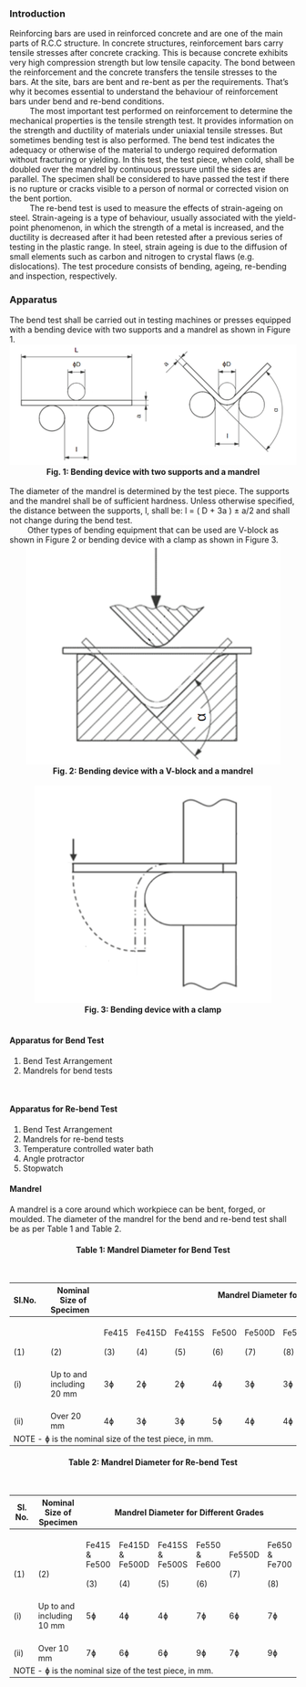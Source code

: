 <h3>Introduction</h3>
Reinforcing bars are used in reinforced concrete and are one of the main parts of R.C.C structure. In concrete structures, reinforcement bars carry tensile stresses after concrete cracking. This is because concrete exhibits very high compression strength but low tensile capacity. The bond between the reinforcement and the concrete transfers the tensile stresses to the bars. At the site, bars are bent and re-bent as per the requirements. That’s why it becomes essential to understand the behaviour of reinforcement bars under bend and re-bend conditions. <br>
&nbsp;&nbsp;&nbsp;&nbsp;&nbsp;&nbsp;&nbsp;&nbsp; The most important test performed on reinforcement to determine the mechanical properties is the tensile strength test. It provides information on the strength and ductility of materials under uniaxial tensile stresses. But sometimes bending test is also performed. The bend test indicates the adequacy or otherwise of the material to undergo required deformation without fracturing or yielding. In this test, the test piece, when cold, shall be doubled over the mandrel by continuous pressure until the sides are parallel. The specimen shall be considered to have passed the test if there is no rupture or cracks visible to a person of normal or corrected vision on the bent portion. 
 <br>
&nbsp;&nbsp;&nbsp;&nbsp;&nbsp;&nbsp;&nbsp;&nbsp; The re-bend test is used to measure the effects of strain-ageing on steel. Strain-ageing is a type of behaviour, usually associated with the yield-point phenomenon, in which the strength of a metal is increased, and the ductility is decreased after it had been retested after a previous series of testing in the plastic range. In steel, strain ageing is due to the diffusion of small elements such as carbon and nitrogen to crystal flaws (e.g. dislocations). The test procedure consists of bending, ageing, re-bending and inspection, respectively.
<br>
<h3>Apparatus</h3>
The bend test shall be carried out in testing machines or presses equipped with a bending device with two supports and a mandrel as shown in Figure 1.
<br>
<div align="center" ><img src="images/img1.png"><br><b>Fig. 1: Bending device with two supports and a mandrel</b></div>
<br>
The diameter of the mandrel is determined by the test piece. The supports and the mandrel shall be of sufficient hardness. Unless otherwise specified, the distance between the supports, l, shall be: l = ( D + 3a ) ± a/2 and shall not change during the bend test. 
<br>
&nbsp;&nbsp;&nbsp;&nbsp;&nbsp;&nbsp;&nbsp;&nbsp;Other types of bending equipment that can be used are V-block as shown in Figure 2 or bending device with a clamp as shown in Figure 3.
<br>
<div align="center" ><img src="images/img2.png"><br><b>Fig. 2: Bending device with a V-block and a mandrel</b></div>
<br>
<div align="center" ><img src="images/img3.png"><br><b>Fig. 3: Bending device with a clamp</b></div>
<br>
<h4>Apparatus for Bend Test</h4>
<ol>
<li>Bend Test Arrangement</li>
<li>Mandrels for bend tests</li>
</ol>
<br>
<h4>Apparatus for Re-bend Test</h4>
<ol>
<li>Bend Test Arrangement</li>
<li>Mandrels for re-bend tests</li>
<li>Temperature controlled water bath</li>
<li>Angle protractor</li>
<li>Stopwatch</li>
</ol>


<h4>Mandrel</h4>
A mandrel is a core around which workpiece can be bent, forged, or moulded. The diameter of the mandrel for the bend and re-bend test shall be as per Table 1 and Table 2.
<div align="center">
<h4>Table 1: Mandrel Diameter for Bend Test</h4>
<br>
<table>
<thead>
  <tr>
    <th>Sl.No.&nbsp;&nbsp;&nbsp;</th>
    <th>Nominal Size of Specimen&nbsp;&nbsp;&nbsp;</th>
    <th colspan="11">  Mandrel Diameter for Different Grades<br>   <br>    </th>
  </tr>
</thead>
<tbody>
  <tr>
    <td>&nbsp;&nbsp;&nbsp;<br> <br>&nbsp;&nbsp;&nbsp;<br>(1)&nbsp;&nbsp;&nbsp;</td>
    <td>&nbsp;&nbsp;&nbsp;<br> <br>&nbsp;&nbsp;&nbsp;<br>(2)&nbsp;&nbsp;&nbsp;</td>
    <td>&nbsp;&nbsp;&nbsp;<br>Fe415<br>&nbsp;&nbsp;&nbsp;<br>(3)&nbsp;&nbsp;&nbsp;</td>
    <td>&nbsp;&nbsp;&nbsp;<br>Fe415D<br>&nbsp;&nbsp;&nbsp;<br>(4)&nbsp;&nbsp;&nbsp;</td>
    <td>&nbsp;&nbsp;&nbsp;<br>Fe415S<br>&nbsp;&nbsp;&nbsp;<br>(5)&nbsp;&nbsp;&nbsp;</td>
    <td>&nbsp;&nbsp;&nbsp;<br>Fe500<br>&nbsp;&nbsp;&nbsp;<br>(6)&nbsp;&nbsp;&nbsp;</td>
    <td>&nbsp;&nbsp;&nbsp;<br>Fe500D<br>&nbsp;&nbsp;&nbsp;<br>(7)&nbsp;&nbsp;&nbsp;</td>
    <td>&nbsp;&nbsp;&nbsp;<br>Fe500S<br>&nbsp;&nbsp;&nbsp;<br>(8)&nbsp;&nbsp;&nbsp;</td>
    <td>&nbsp;&nbsp;&nbsp;<br>Fe550<br>&nbsp;&nbsp;&nbsp;<br>(9)&nbsp;&nbsp;&nbsp;</td>
    <td>&nbsp;&nbsp;&nbsp;<br>Fe550D<br>&nbsp;&nbsp;&nbsp;<br>(10)&nbsp;&nbsp;&nbsp;</td>
    <td>&nbsp;&nbsp;&nbsp;<br>Fe600<br>&nbsp;&nbsp;&nbsp;<br>(11)&nbsp;&nbsp;&nbsp;</td>
    <td>&nbsp;&nbsp;&nbsp;<br>Fe650<br>&nbsp;&nbsp;&nbsp;<br>(12)&nbsp;&nbsp;&nbsp;</td>
    <td>&nbsp;&nbsp;&nbsp;<br>Fe700<br>&nbsp;&nbsp;&nbsp;<br>(13)&nbsp;&nbsp;&nbsp;</td>
  </tr>
  <tr>
    <td>&nbsp;&nbsp;&nbsp;<br>(i)&nbsp;&nbsp;&nbsp;</td>
    <td>&nbsp;&nbsp;&nbsp;<br>Up to and including 20 mm&nbsp;&nbsp;&nbsp;</td>
    <td>&nbsp;&nbsp;&nbsp;<br>3ɸ&nbsp;&nbsp;&nbsp;</td>
    <td>&nbsp;&nbsp;&nbsp;<br>2ɸ&nbsp;&nbsp;&nbsp;</td>
    <td>&nbsp;&nbsp;&nbsp;<br>2ɸ&nbsp;&nbsp;&nbsp;</td>
    <td>&nbsp;&nbsp;&nbsp;<br>4ɸ&nbsp;&nbsp;&nbsp;</td>
    <td>&nbsp;&nbsp;&nbsp;<br>3ɸ&nbsp;&nbsp;&nbsp;</td>
    <td>&nbsp;&nbsp;&nbsp;<br>3ɸ&nbsp;&nbsp;&nbsp;</td>
    <td>&nbsp;&nbsp;&nbsp;<br>5ɸ&nbsp;&nbsp;&nbsp;</td>
    <td>&nbsp;&nbsp;&nbsp;<br>4ɸ&nbsp;&nbsp;&nbsp;</td>
    <td>&nbsp;&nbsp;&nbsp;<br>5ɸ&nbsp;&nbsp;&nbsp;</td>
    <td>&nbsp;&nbsp;&nbsp;<br>6ɸ&nbsp;&nbsp;&nbsp;</td>
    <td>&nbsp;&nbsp;&nbsp;<br>7ɸ&nbsp;&nbsp;&nbsp;</td>
  </tr>
  <tr>
    <td>&nbsp;&nbsp;&nbsp;<br>(ii)&nbsp;&nbsp;&nbsp;</td>
    <td>&nbsp;&nbsp;&nbsp;<br>Over 20 mm&nbsp;&nbsp;&nbsp;</td>
    <td>&nbsp;&nbsp;&nbsp;<br>4ɸ&nbsp;&nbsp;&nbsp;</td>
    <td>&nbsp;&nbsp;&nbsp;<br>3ɸ&nbsp;&nbsp;&nbsp;</td>
    <td>&nbsp;&nbsp;&nbsp;<br>3ɸ&nbsp;&nbsp;&nbsp;</td>
    <td>&nbsp;&nbsp;&nbsp;<br>5ɸ&nbsp;&nbsp;&nbsp;</td>
    <td>&nbsp;&nbsp;&nbsp;<br>4ɸ&nbsp;&nbsp;&nbsp;</td>
    <td>&nbsp;&nbsp;&nbsp;<br>4ɸ&nbsp;&nbsp;&nbsp;</td>
    <td>&nbsp;&nbsp;&nbsp;<br>6ɸ&nbsp;&nbsp;&nbsp;</td>
    <td>&nbsp;&nbsp;&nbsp;<br>5ɸ&nbsp;&nbsp;&nbsp;</td>
    <td>&nbsp;&nbsp;&nbsp;<br>6ɸ&nbsp;&nbsp;&nbsp;</td>
    <td>&nbsp;&nbsp;&nbsp;<br>7ɸ&nbsp;&nbsp;&nbsp;</td>
    <td>&nbsp;&nbsp;&nbsp;<br>8ɸ&nbsp;&nbsp;&nbsp;</td>
  </tr>
  <tr>
    <td colspan="13">NOTE - ɸ is the nominal size of the test piece, in mm.</td>
  </tr>
</tbody>
</table>
</div>



<div align="center">
<h4>Table 2: Mandrel Diameter for Re-bend Test</h4>
<br>
<table>
<thead>
  <tr>
    <th>   Sl. No.   </th>
    <th>Nominal Size of Specimen   <br></th>
    <th colspan="6">   Mandrel Diameter for Different Grades   </th>
  </tr>
</thead>
<tbody>
  <tr>
    <td>   <br> <br>   <br>(1)   </td>
    <td>&nbsp;&nbsp;&nbsp;<br> <br>&nbsp;&nbsp;&nbsp;<br>(2)&nbsp;&nbsp;&nbsp;</td>
    <td>&nbsp;&nbsp;&nbsp;<br>Fe415 &amp; Fe500<br>&nbsp;&nbsp;&nbsp;<br>(3)&nbsp;&nbsp;&nbsp;</td>
    <td>&nbsp;&nbsp;&nbsp;<br>Fe415D &amp; Fe500D<br>&nbsp;&nbsp;&nbsp;<br>(4)&nbsp;&nbsp;&nbsp;</td>
    <td>&nbsp;&nbsp;&nbsp;<br>Fe415S &amp; Fe500S<br>&nbsp;&nbsp;&nbsp;<br>(5)&nbsp;&nbsp;&nbsp;</td>
    <td>&nbsp;&nbsp;&nbsp;<br>Fe550 &amp; Fe600<br>&nbsp;&nbsp;&nbsp;<br>(6)&nbsp;&nbsp;&nbsp;</td>
    <td>&nbsp;&nbsp;&nbsp;<br>Fe550D<br>&nbsp;&nbsp;&nbsp;<br>(7)&nbsp;&nbsp;&nbsp;</td>
    <td>&nbsp;&nbsp;&nbsp;<br>Fe650 &amp; Fe700<br>&nbsp;&nbsp;&nbsp;<br>(8)&nbsp;&nbsp;&nbsp;</td>
  </tr>
  <tr>
    <td>&nbsp;&nbsp;&nbsp;<br>(i)&nbsp;&nbsp;&nbsp;</td>
    <td>&nbsp;&nbsp;&nbsp;<br>Up to and including 10 mm&nbsp;&nbsp;&nbsp;</td>
    <td>&nbsp;&nbsp;&nbsp;<br>5ɸ&nbsp;&nbsp;&nbsp;</td>
    <td>&nbsp;&nbsp;&nbsp;<br>4ɸ&nbsp;&nbsp;&nbsp;</td>
    <td>&nbsp;&nbsp;&nbsp;<br>4ɸ&nbsp;&nbsp;&nbsp;</td>
    <td>&nbsp;&nbsp;&nbsp;<br>7ɸ&nbsp;&nbsp;&nbsp;</td>
    <td>&nbsp;&nbsp;&nbsp;<br>6ɸ&nbsp;&nbsp;&nbsp;</td>
    <td>&nbsp;&nbsp;&nbsp;<br>7ɸ&nbsp;&nbsp;&nbsp;</td>
  </tr>
  <tr>
    <td>&nbsp;&nbsp;&nbsp;<br>(ii)&nbsp;&nbsp;&nbsp;</td>
    <td>&nbsp;&nbsp;&nbsp;<br>Over 10 mm&nbsp;&nbsp;&nbsp;</td>
    <td>&nbsp;&nbsp;&nbsp;<br>7ɸ&nbsp;&nbsp;&nbsp;</td>
    <td>&nbsp;&nbsp;&nbsp;<br>6ɸ&nbsp;&nbsp;&nbsp;</td>
    <td>&nbsp;&nbsp;&nbsp;<br>6ɸ&nbsp;&nbsp;&nbsp;</td>
    <td>&nbsp;&nbsp;&nbsp;<br>9ɸ&nbsp;&nbsp;&nbsp;</td>
    <td>&nbsp;&nbsp;&nbsp;<br>7ɸ&nbsp;&nbsp;&nbsp;</td>
    <td>&nbsp;&nbsp;&nbsp;<br>9ɸ&nbsp;&nbsp;&nbsp;</td>
  </tr>
  <tr>
    <td colspan="8">NOTE - ɸ is the nominal size of the test piece, in mm.</td>
  </tr>
</tbody>
</table>
</div>


